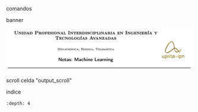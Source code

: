 comandos

banner

![](https://raw.githubusercontent.com/rafneta/RNlibro/master/imagenes/banner.png)


scroll celda
"output_scroll"


indice
```{contents}
:depth: 4
```


